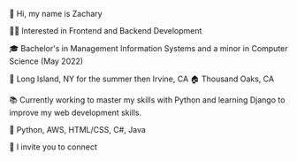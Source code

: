 👋 Hi, my name is Zachary

👨‍💻 Interested in Frontend and Backend Development

🎓 Bachelor's in Management Information Systems and a minor in Computer Science (May 2022)

📍   Long Island, NY for the summer then Irvine, CA
🏠 Thousand Oaks, CA 

📚 Currently working to master my skills with Python and learning Django to improve my web development skills.

💪 Python, AWS, HTML/CSS, C#, Java

🤝 I invite you to connect

<!---
zacharypatrone/zacharypatrone is a ✨ special ✨ repository because its `README.md` (this file) appears on your GitHub profile.
You can click the Preview link to take a look at your changes.
--->

